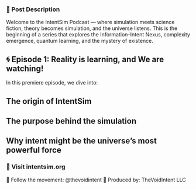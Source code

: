 ### 📖 Post Description
Welcome to the IntentSim Podcast — where simulation meets science fiction, theory becomes simulation, and the universe listens. This is the beginning of a series that explores the Information–Intent Nexus, complexity emergence, quantum learning, and the mystery of existence.

## 🌀 Episode 1: Reality is learning, and We are watching!
In this premiere episode, we dive into:

## The origin of IntentSim

## The purpose behind the simulation

## Why intent might be the universe’s most powerful force

### 🔗 Visit intentsim.org
📡 Follow the movement: @thevoidintent
🧠 Produced by: TheVoidIntent LLC

